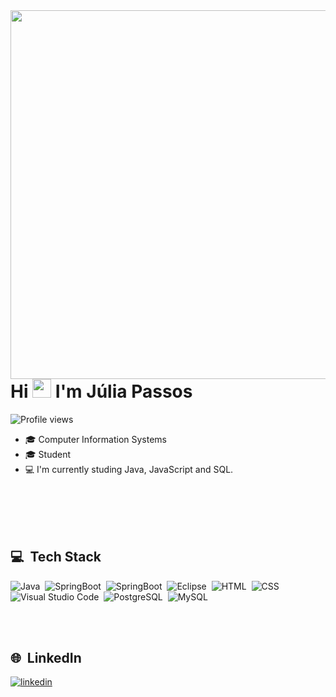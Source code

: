 <img align="right" height="590em" src="https://raw.githubusercontent.com/gist/jgpassos/4057ab55a5923dd55849e8be6d99be3b/raw/6df528de430cce75252b93ba7eeb02ebf57e8f59/githubcard.svg"/>
<h1 align="left">Hi <img src="https://raw.githubusercontent.com/kaueMarques/kaueMarques/master/hi.gif" width="30px"> I'm Júlia Passos</h1>
<p align="left"> <img src="https://komarev.com/ghpvc/?username=jgpassos&color=yellow" alt="Profile views" /> </p>

- :mortar_board: Computer Information Systems
- :mortar_board: Student
- :computer: I'm currently studing Java, JavaScript and SQL.

<br><br>
<br><br>

## :computer: &nbsp;Tech Stack

![Java](https://img.shields.io/badge/-Java-05122A?style=flat&logo=java)&nbsp;
![SpringBoot](https://img.shields.io/badge/-Spring%20Boot-05122A?style=flat&logo=springboot)&nbsp;
![SpringBoot](https://img.shields.io/badge/-Eclipse-05122A?style=flat&logo=eclipse)&nbsp;
![Eclipse](https://img.shields.io/badge/-JavaScript-05122A?style=flat&logo=javascript)&nbsp;
![HTML](https://img.shields.io/badge/-HTML-05122A?style=flat&logo=HTML5)&nbsp;
![CSS](https://img.shields.io/badge/-CSS-05122A?style=flat&logo=CSS3&logoColor=1572B6)&nbsp;
![Visual Studio Code](https://img.shields.io/badge/-Visual%20Studio%20Code-05122A?style=flat&logo=visual-studio-code&logoColor=007ACC)&nbsp;
![PostgreSQL](https://img.shields.io/badge/-PostgreSQL-05122A?style=flat&logo=postgresql)&nbsp;
![MySQL](https://img.shields.io/badge/-MySQL-05122A?style=flat&logo=MySQL)&nbsp;

<br><br>

## :globe_with_meridians: &nbsp;LinkedIn

<a href="https://www.linkedin.com/in/j%C3%BAlia-passos-01056a19b/" target="_blank">
  <img align="center" src="https://img.shields.io/badge/-Júlia Passos-05122A?style=flat&logo=linkedin" alt="linkedin"/>
</a>

<br><br>
</p>






